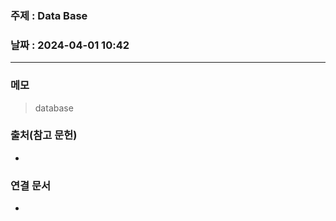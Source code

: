### 주제 : Data Base

### 날짜 : 2024-04-01 10:42
----
### 메모
> database
> 

### 출처(참고 문헌)
-

### 연결 문서
-
